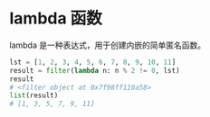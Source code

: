 # lambda 函数

lambda 是一种表达式，用于创建内嵌的简单匿名函数。

```py
lst = [1, 2, 3, 4, 5, 6, 7, 8, 9, 10, 11]
result = filter(lambda n: n % 2 != 0, lst)
result
# <filter object at 0x7f98ff110a58>
list(result)
# [1, 3, 5, 7, 9, 11]
```